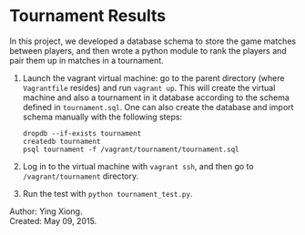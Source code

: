 Tournament Results
==================

In this project, we developed a database schema to store the game matches
between players, and then wrote a python module to rank the players and pair
them up in matches in a tournament.

1. Launch the vagrant virtual machine: go to the parent directory (where
   `Vagrantfile` resides) and run `vagrant up`. This will create the virtual
   machine and also a tournament in it database according to the schema defined
   in `tournament.sql`. One can also create the database and import schema
   manually with the following steps:

       dropdb --if-exists tournament
       createdb tournament
       psql tournament -f /vagrant/tournament/tournament.sql

2. Log in to the virtual machine with `vagrant ssh`, and then go to
   `/vagrant/tournament` directory.

3. Run the test with `python tournament_test.py`.


Author: Ying Xiong.  
Created: May 09, 2015.
